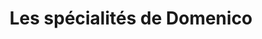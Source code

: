 ---
title: "Les spécialités de Domenico"
url: /montreal/les-specialites-de-domenico/
shop: Lebensmittel
---